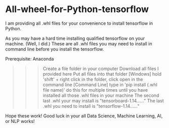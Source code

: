 # All-wheel-for-Python-tensorflow
I am providing all .whl files for your convenience to install tensorflow in Python.

As you may have a hard time installing qualified tensorflow on your machine. (Well, I did.) 
These are all .whl files you may need to install in command line before you install the tensorflow. 

Prerequisite: Anaconda
>>> Create a file folder in your computer
>>> Download all files I provided here
>>> Put all files into that folder
>>> [Windows] hold 'shift' + right click in the folder, click open in the command line
>>> [Command Line] type in 'pip install (.whl file name)'
>>>    do this for multiple times until you have installed all those .whl files in your machine
>>>    The second last .whl your may install is "tensorboard-1.14......"
>>>    The last .whl you need to install is "tensorflow-1.14......"


Hope these work!
Good luck in your all Data Science, Machine Learning, AI, or NLP works!
